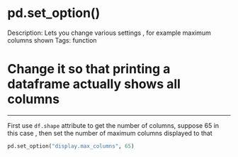 # pd.set_option()

Description: Lets you change various settings , for example maximum columns shown 
Tags: function

# Change it so that printing a dataframe actually shows all columns

---

First use `df.shape` attribute to get the number of columns, suppose 65 in this case , then set the number of maximum columns displayed to that 

```python
pd.set_option("display.max_columns", 65)
```